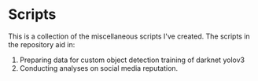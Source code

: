 # Scripts

This is a collection of the miscellaneous scripts I've created. 
The scripts in the repository aid in:
1) Preparing data for custom object detection training of darknet yolov3 
2) Conducting analyses on social media reputation.
